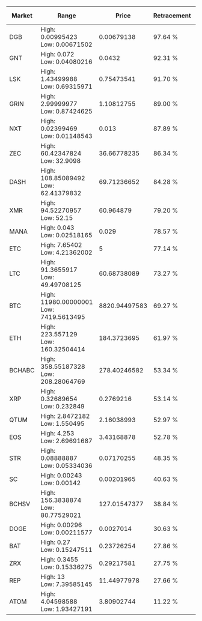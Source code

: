 | Market | Range | Price| Retracement | Doubles to 50% |
| --- | --- | --- | --- | --- |
| DGB | High: 0.00995423<br />Low: 0.00671502 | 0.00679138 | 97.64 % | 1.23 |
| GNT | High: 0.072<br />Low: 0.04080216 | 0.0432 | 92.31 % | 1.31 |
| LSK | High: 1.43499988<br />Low: 0.69315971 | 0.75473541 | 91.70 % | 1.41 |
| GRIN | High: 2.99999977<br />Low: 0.87424625 | 1.10812755 | 89.00 % | 1.75 |
| NXT | High: 0.02399469<br />Low: 0.01148543 | 0.013 | 87.89 % | 1.36 |
| ZEC | High: 60.42347824<br />Low: 32.9098 | 36.66778235 | 86.34 % | 1.27 |
| DASH | High: 108.85089492<br />Low: 62.41379832 | 69.71236652 | 84.28 % | 1.23 |
| XMR | High: 94.52270957<br />Low: 52.15 | 60.964879 | 79.20 % | 1.20 |
| MANA | High: 0.043<br />Low: 0.02518165 | 0.029 | 78.57 % | 1.18 |
| ETC | High: 7.65402<br />Low: 4.21362002 | 5 | 77.14 % | 1.19 |
| LTC | High: 91.3655917<br />Low: 49.49708125 | 60.68738089 | 73.27 % | 1.16 |
| BTC | High: 11980.00000001<br />Low: 7419.5613495 | 8820.94497583 | 69.27 % | 1.10 |
| ETH | High: 223.557129<br />Low: 160.32504414 | 184.3723695 | 61.97 % | 1.04 |
| BCHABC | High: 358.55187328<br />Low: 208.28064769 | 278.40246582 | 53.34 % | 1.02 |
| XRP | High: 0.32689654<br />Low: 0.232849 | 0.2769216 | 53.14 % | 1.01 |
| QTUM | High: 2.8472182<br />Low: 1.550495 | 2.16038993 | 52.97 % | 1.02 |
| EOS | High: 4.253<br />Low: 2.69691687 | 3.43168878 | 52.78 % | 1.01 |
| STR | High: 0.08888887<br />Low: 0.05334036 | 0.07170255 | 48.35 % | 0.00 |
| SC | High: 0.00243<br />Low: 0.00142 | 0.00201965 | 40.63 % | 0.00 |
| BCHSV | High: 156.3838874<br />Low: 80.77529021 | 127.01547377 | 38.84 % | 0.00 |
| DOGE | High: 0.00296<br />Low: 0.00211577 | 0.0027014 | 30.63 % | 0.00 |
| BAT | High: 0.27<br />Low: 0.15247511 | 0.23726254 | 27.86 % | 0.00 |
| ZRX | High: 0.3455<br />Low: 0.15336275 | 0.29217581 | 27.75 % | 0.00 |
| REP | High: 13<br />Low: 7.39585145 | 11.44977978 | 27.66 % | 0.00 |
| ATOM | High: 4.04598588<br />Low: 1.93427191 | 3.80902744 | 11.22 % | 0.00 |
